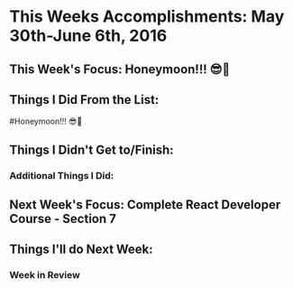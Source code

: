 # This Weeks Accomplishments: May 30th-June 6th, 2016

## This Week's Focus: Honeymoon!!! 😎🎉

## Things I Did From the List:
#Honeymoon!!! 😎🎉

## Things I Didn't Get to/Finish:

### Additional Things I Did:

## Next Week's Focus: Complete React Developer Course - Section 7

## Things I'll do Next Week:

### Week in Review
